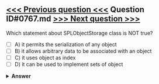 [<<< Previous question <<<](0766.md)   Question ID#0767.md   [>>> Next question >>>](0768.md)
---

Which statement about SPLObjectStorage class is NOT true?

- [ ] A) it permits the serialization of any object
- [ ] B) it allows arbitrary data to be associated with an object
- [ ] C) it uses object as index
- [ ] D) it can be used to implement sets of object

<details><summary><b>Answer</b></summary>
<p>
  Answer: <strong>A</strong>
</p>
</details>
